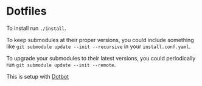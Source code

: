 Dotfiles
=================

To install run `./install`.

To keep submodules at their proper versions, you could include something like
`git submodule update --init --recursive` in your `install.conf.yaml`.

To upgrade your submodules to their latest versions, you could periodically run
`git submodule update --init --remote`.

This is setup with [Dotbot](https://github.com/anishathalye/dotbot)
